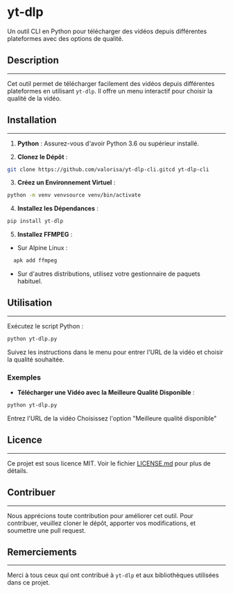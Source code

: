 # yt-dlp
Un outil CLI en Python pour télécharger des vidéos depuis différentes plateformes avec des options de qualité.

## Description
------------

Cet outil permet de télécharger facilement des vidéos depuis différentes plateformes en utilisant `yt-dlp`. Il offre un menu interactif pour choisir la qualité de la vidéo.

## Installation
------------

1. **Python** : Assurez-vous d'avoir Python 3.6 ou supérieur installé.

2. **Clonez le Dépôt** :
```bash
git clone https://github.com/valorisa/yt-dlp-cli.gitcd yt-dlp-cli
```

3. **Créez un Environnement Virtuel** :
```bash
python -m venv venvsource venv/bin/activate
```
4. **Installez les Dépendances** :
```bash
pip install yt-dlp
```

5. **Installez FFMPEG** :
- Sur Alpine Linux : 
```bash
  apk add ffmpeg
```
- Sur d'autres distributions, utilisez votre gestionnaire de paquets habituel.

## Utilisation
------------
Exécutez le script Python :
```bash
python yt-dlp.py
```

Suivez les instructions dans le menu pour entrer l'URL de la vidéo et choisir la qualité souhaitée.

### Exemples

- **Télécharger une Vidéo avec la Meilleure Qualité Disponible** :
```bash
python yt-dlp.py
```
Entrez l'URL de la vidéo
Choisissez l'option "Meilleure qualité disponible"


## Licence
---------

Ce projet est sous licence MIT. Voir le fichier [LICENSE.md](LICENSE.md) pour plus de détails.

## Contribuer
------------

Nous apprécions toute contribution pour améliorer cet outil. Pour contribuer, veuillez cloner le dépôt, apporter vos modifications, et soumettre une pull request.

## Remerciements
--------------

Merci à tous ceux qui ont contribué à `yt-dlp` et aux bibliothèques utilisées dans ce projet.
